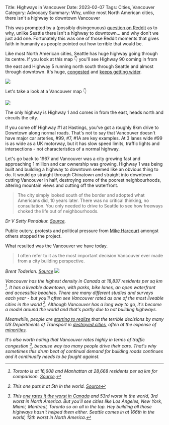 Title: Highways in Vancouver
Date: 2023-02-07
Tags: Cities, Vancouver
Category: Advocacy
Summary: Why, unlike most North American cities, there isn't a highway to downtown Vancouver

This was prompted by a (possibly disingenuous) [question on Reddit](https://www.reddit.com/r/vancouver/comments/10u1lr7/how_feasible_do_you_think_it_is_to_have_a_highway/) as to why, unlike Seattle there isn't a highway to downtown... and why don't we just add one. Fortunately this was one of those Reddit moments that gives faith in humanity as people pointed out how terrible that would be.

Like most North American cities, Seattle has huge highway going through its centre. If you look at this map 👇 you'll see Highway 90 coming in from the east and Highway 5 running north south through Seattle and almost through downtown. It's huge, [congested](https://www.seattletimes.com/seattle-news/transportation/heres-why-i-5-is-such-a-mess-in-seattle-area-and-what-keeps-us-moving-at-all/) and [keeps getting wider](https://www.planetizen.com/news/2021/05/113360-i-5-widening-kicks-downtown-seattle).

<img src="{static}/images/seattle-map.png" />

Let's take a look at a Vancouver map 👇

<img src="{static}/images/vancouver-map.png" />

The only highway is Highway 1 and comes in from the east, heads north and circuits the city. 

If you come off Highway #1 at Hastings, you've got a roughly 8km drive to Downtown along normal roads. That's not to say that Vancouver doesn't have major car arteries, #99, #7, #1A are key examples. At 3 lanes wide #99 is as wide as a UK motorway, but it has slow speed limits, traffic lights and intersections - not characteristics of a normal highway.

Let's go back to 1967 and Vancouver was a city growing fast and approaching 1 million and car ownership was growing. Highway 1 was being built and building a highway to downtown seemed like an obvious thing to do. It would go straight through Chinatown and straight into downtown cutting Vancouver in half, destroying some of the poorest neighbourhoods, altering mountain views and cutting off the waterfront.

<blockquote>
The city simply looked south of the border and adopted what Americans did, 10 years later. There was no critical thinking, no consultation. You only needed to drive to Seattle to see how freeways choked the life out of neighbourhoods.
</blockquote>
<cite>Dr V Setty Pendakur. <a href="https://www.theguardian.com/cities/2016/may/09/story-cities-38-vancouver-canada-freeway-protest-liveable-city">Source</a>.</cite>

Public outcry, protests and political pressure from [Mike Harcourt](https://www.cbc.ca/news/canada/british-columbia/vancouver-freeway-not-built-1.4428986) amongst others stopped the project.

What resulted was the Vancouver we have today.

<blockquote>
I often refer to it as the most important decision Vancouver ever made from a city building perspective.
</blockquote>
<cite>Brent Toderian. <a href="https://www.cbc.ca/news/canada/british-columbia/vancouver-freeway-not-built-1.4428986">Source</a>

<img src="{static}/images/vancouver-aerial.jpg">

Vancouver has the highest density in Canada at 18,837 residents per sq km [^1]. It has a liveable downtown, with parks, bike lanes, an open waterfront and accessible beaches. There are many different studies and surveys each year - but you'll often see Vancouver rated as one of the most liveable cities in the world [^2]. Although Vancouver has a long way to go, it's become a model around the world and that's partly due to not building highways.

Meanwhile, people are [starting to realize](https://www.theatlantic.com/business/archive/2015/11/highways-destroyed-americas-cities/417789/) that the terrible decisions by many US Departments of Transport in [destroyed cities](https://www.history.com/news/interstate-highway-system-infrastructure-construction-segregation), often at the expense of [minorities](https://www.npr.org/2021/04/07/984784455/a-brief-history-of-how-racism-shaped-interstate-highways).

It's also worth noting that Vancouver rates highly in terms of traffic congestion [^3], because way too many people drive their cars. That's why sometimes this drum beat of continual demand for building roads continues and it continually needs to be fought against.

[^1]: Toronto is at 16,608 and Manhattan at 28,668 residents per sq km for comparison. [Source](https://dailyhive.com/vancouver/downtown-vancouver-population-density-canada-city-centres-statistics).
[^2]: This one puts it at 5th in the world. [Source](https://bc.ctvnews.ca/new-report-ranks-vancouver-as-5th-most-livable-city-in-the-world-1.5962819)
[^3]: This [one rates it the worst in Canada](https://www.tomtom.com/traffic-index/ranking/?country=CA,MX,US) and 53rd worst in the world, 3rd worst in North America. But you'll see cities like Los Angeles, New York, Miami, Montreal, Toronto so on all in the top. Hey building all those highways hasn't helped them either. Seattle comes in at 166th in the world, 12th worst in North America.